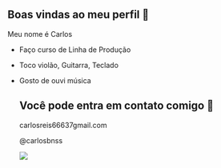 ## Boas vindas ao meu perfil 🏴

Meu nome é Carlos

- Faço curso de Linha de Produção
- Toco violão, Guitarra, Teclado 
- Gosto de ouvi música

  ## Você pode entra em contato comigo 📧

  carlosreis66637gmail.com

  @carlosbnss

  ![](https://media1.tenor.com/m/LO5LF4ge6jgAAAAC/teq-ultimate-gohan-teen-gohan.gif)
